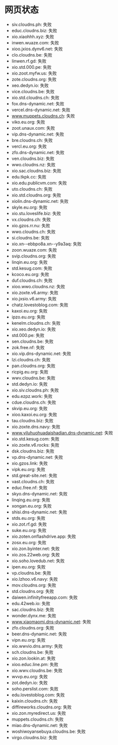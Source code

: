 # 网页状态
- siv.cloudns.ph: 失败
- educ.cloudns.biz: 失败
- xio.xiaohhh.xyz: 失败
- inwen.wuaze.com: 失败
- xioo.jxios.dynv6.net: 失败
- clo.cloudns.be: 失败
- linwen.rf.gd: 失败
- xio.std.000.pe: 失败
- xio.zoot.myfw.us: 失败
- zote.cloudns.org: 失败
- xeo.dedyn.io: 失败
- vice.cloudns.be: 失败
- xio.std.cloudns.ch: 失败
- fox.dns-dynamic.net: 失败
- vercel.dns-dynamic.net: 失败
- www.muppets.cloudns.ch: 失败
- viko.eu.org: 失败
- zoot.unaux.com: 失败
- vip.dns-dynamic.net: 失败
- bre.cloudns.ch: 失败
- vercl.eu.org: 失败
- zfo.dns-dynamic.net: 失败
- ven.cloudns.biz: 失败
- wwo.cloudns.nz: 失败
- xio.sac.cloudns.biz: 失败
- edu.tkpk.cc: 失败
- xio.edu.publicvm.com: 失败
- uto.cloudns.ch: 失败
- xio.std.cloudns.org: 失败
- xiolin.dns-dynamic.net: 失败
- skyle.eu.org: 失败
- xio.stu.loveslife.biz: 失败
- vx.cloudns.ch: 失败
- xio.gzos.rr.nu: 失败
- wwo.cloudns.ch: 失败
- si.cloudns.be: 失败
- xio.xn--ebbpo8a.xn--y9a3aq: 失败
- zoon.wuaze.com: 失败
- svip.cloudns.org: 失败
- linqin.eu.org: 失败
- std.kesug.com: 失败
- kcoco.eu.org: 失败
- duf.cloudns.ch: 失败
- xioo.wwo.cloudns.nz: 失败
- xio.zoxte.v6.army: 失败
- xio.jxsio.v6.army: 失败
- chatz.lovestoblog.com: 失败
- kaxoi.eu.org: 失败
- ipzo.eu.org: 失败
- kenelm.cloudns.ch: 失败
- xio.xeo.dedyn.io: 失败
- std.000.pe: 失败
- sen.cloudns.be: 失败
- zok.free.nf: 失败
- xio.vip.dns-dynamic.net: 失败
- lzi.cloudns.ch: 失败
- pan.cloudns.org: 失败
- ricpig.eu.org: 失败
- wwv.cloudns.be: 失败
- std.dedyn.io: 失败
- xio.siv.cloudns.ph: 失败
- edu.ezpz.work: 失败
- cdue.cloudns.ch: 失败
- skvip.eu.org: 失败
- xioo.kaxoi.eu.org: 失败
- tau.cloudns.biz: 失败
- xio.zoxte.dns.navy: 失败
- www.yiluhuohuadaishadian.dns-dynamic.net: 失败
- xio.std.kesug.com: 失败
- xio.zoxte.v6.rocks: 失败
- dsk.cloudns.biz: 失败
- vp.dns-dynamic.net: 失败
- xio.gzos.link: 失败
- vipk.eu.org: 失败
- std.great-site.net: 失败
- vast.cloudns.ch: 失败
- educ.free.nf: 失败
- skyo.dns-dynamic.net: 失败
- linqing.eu.org: 失败
- xongan.eu.org: 失败
- shisi.dns-dynamic.net: 失败
- stds.eu.org: 失败
- xio.zot.rf.gd: 失败
- suke.eu.org: 失败
- xio.zoten.onflashdrive.app: 失败
- zosx.eu.org: 失败
- xio.zon.byinter.net: 失败
- xio.zos.22web.org: 失败
- xio.soho.lovedub.net: 失败
- ipen.eu.org: 失败
- vp.cloudns.be: 失败
- xio.lzhoo.v6.navy: 失败
- mov.cloudns.org: 失败
- std.cloudns.org: 失败
- daiwen.infinityfreeapp.com: 失败
- edu.42web.io: 失败
- sac.cloudns.biz: 失败
- wonder.dynx.me: 失败
- www.xiaomaomi.dns-dynamic.net: 失败
- zfo.cloudns.org: 失败
- beer.dns-dynamic.net: 失败
- vipn.eu.org: 失败
- xio.wwvio.dns.army: 失败
- sch.cloudns.be: 失败
- xio.zon.lookin.at: 失败
- xioo.educ.line.pm: 失败
- xio.wwv.cloudns.be: 失败
- wvvp.eu.org: 失败
- zot.dedyn.io: 失败
- soho.perslist.com: 失败
- edu.lovestoblog.com: 失败
- kaixin.cloudns.ch: 失败
- diffireworks.cloudns.org: 失败
- xio.zon.myredirect.us: 失败
- muppets.cloudns.ch: 失败
- miao.dns-dynamic.net: 失败
- woshiwoyansebuya.cloudns.be: 失败
- virgo.cloudns.biz: 失败
